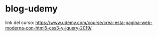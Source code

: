 # blog-udemy
link del curso:
https://www.udemy.com/course/crea-esta-pagina-web-moderna-con-html5-css3-y-jquery-2019/

